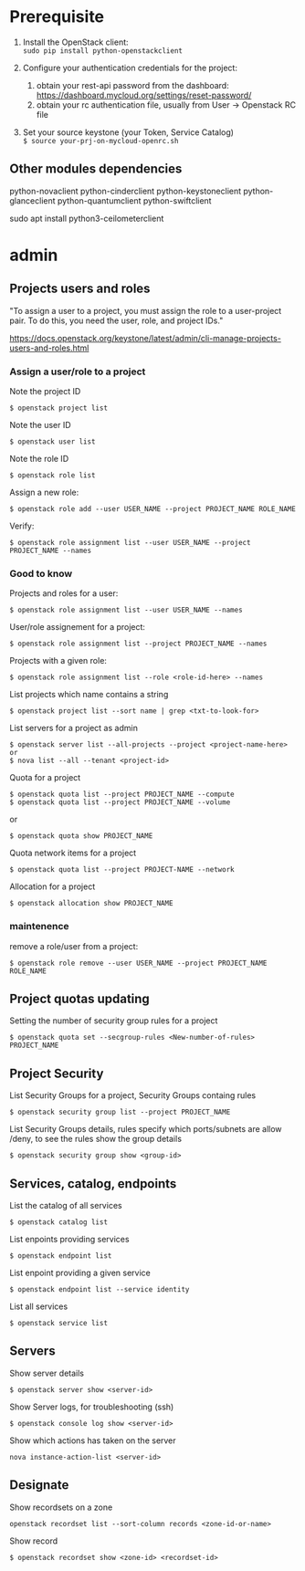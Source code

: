 # Prerequisite

1. Install the OpenStack client:  
```sudo pip install python-openstackclient```

2. Configure your authentication credentials for the project:
    1. obtain your rest-api password from the dashboard: https://dashboard.mycloud.org/settings/reset-password/
    2. obtain your rc authentication file, usually from User -> Openstack RC file
4. Set your source keystone (your Token, Service Catalog)   
```$ source your-prj-on-mycloud-openrc.sh```

## Other modules dependencies

python-novaclient
python-cinderclient
python-keystoneclient
python-glanceclient
python-quantumclient
python-swiftclient

sudo apt install python3-ceilometerclient

# admin
## Projects users and roles
"To assign a user to a project, you must assign the role to a user-project pair. To do this, you need the user, role, and project IDs."

https://docs.openstack.org/keystone/latest/admin/cli-manage-projects-users-and-roles.html

### Assign a user/role to a project

Note the project ID

```$ openstack project list```

Note the user ID

```$ openstack user list```

Note the role ID

```$ openstack role list```

Assign a new role:

```$ openstack role add --user USER_NAME --project PROJECT_NAME ROLE_NAME```

Verify:

```$ openstack role assignment list --user USER_NAME --project PROJECT_NAME --names```

### Good to know

Projects and roles for a user:

```$ openstack role assignment list --user USER_NAME --names```

User/role assignement for a project:

```$ openstack role assignment list --project PROJECT_NAME --names ```

Projects with a given role:

```$ openstack role assignment list --role <role-id-here> --names```

List projects which name contains a string

```$ openstack project list --sort name | grep <txt-to-look-for>```

List servers for a project as admin

```
$ openstack server list --all-projects --project <project-name-here>
or
$ nova list --all --tenant <project-id>
```

Quota for a project
```
$ openstack quota list --project PROJECT_NAME --compute
$ openstack quota list --project PROJECT_NAME --volume
```
or

```
$ openstack quota show PROJECT_NAME
```
Quota network items for a project
```
$ openstack quota list --project PROJECT-NAME --network
```

Allocation for a project
```
$ openstack allocation show PROJECT_NAME
```


### maintenence

remove a role/user from a project:

```$ openstack role remove --user USER_NAME --project PROJECT_NAME ROLE_NAME```

## Project quotas updating

Setting the number of security group rules for a project
```
$ openstack quota set --secgroup-rules <New-number-of-rules> PROJECT_NAME
```

## Project Security
List Security Groups for a project, Security Groups containg rules
```
$ openstack security group list --project PROJECT_NAME
```
List Security Groups details, rules specify which ports/subnets are allow /deny, to see the rules show the group details
```
$ openstack security group show <group-id>
```

## Services, catalog, endpoints

List the catalog of all services
```
$ openstack catalog list
```
List enpoints providing services
```
$ openstack endpoint list
```
List enpoint providing a given service
```
$ openstack endpoint list --service identity
```
List all services
```
$ openstack service list
```
## Servers
Show server details
```
$ openstack server show <server-id>
```
Show Server logs, for troubleshooting (ssh)
```
$ openstack console log show <server-id>
```
Show which actions has taken on the server
```
nova instance-action-list <server-id>
```
## Designate
Show recordsets on a zone
```
openstack recordset list --sort-column records <zone-id-or-name>
```
Show record
```
$ openstack recordset show <zone-id> <recordset-id>
```
